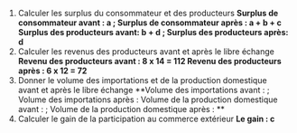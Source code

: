 1) Calculer les surplus du consommateur et des producteurs
**Surplus de consommateur avant : a ; Surplus de consommateur après : a + b + c 
Surplus des producteurs avant: b + d ; Surplus des producteurs après: d**
3) Calculer les revenus des producteurs avant et après le libre échange
**Revenu des producteurs avant : 8 x 14 = 112
Revenu des producteurs après :  6 x 12 = 72**
5) Donner le volume des importations et de la production domestique avant et après le libre échange
**Volume des importations avant :  ; Volume des importations après :
Volume de la production domestique avant : 
 ; Volume de la production domestique après : **
7) Calculer le gain de la participation au commerce extérieur
**Le gain : c**
